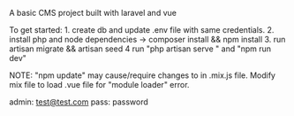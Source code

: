 A basic CMS project built with laravel and vue

To get started:
    1.  create db and update .env file with same credentials.
    2.  install php and node dependencies -> composer install && npm install
    3.  run artisan migrate && artisan seed
    4   run "php artisan serve " and "npm run dev"


NOTE: "npm update" may cause/require changes to in  .mix.js file. Modify mix file to load .vue file for "module loader" error.  

admin: test@test.com
pass: password
